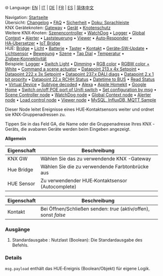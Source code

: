 🌐 Language: [EN](https://supergiovane.github.io/node-red-contrib-knx-ultimate/wiki/HUE%20Contact%20sensor) | [IT](https://supergiovane.github.io/node-red-contrib-knx-ultimate/wiki/it-HUE%20Contact%20sensor) | [DE](https://supergiovane.github.io/node-red-contrib-knx-ultimate/wiki/de-HUE%20Contact%20sensor) | [FR](https://supergiovane.github.io/node-red-contrib-knx-ultimate/wiki/fr-HUE%20Contact%20sensor) | [ES](https://supergiovane.github.io/node-red-contrib-knx-ultimate/wiki/es-HUE%20Contact%20sensor) | [简体中文](https://supergiovane.github.io/node-red-contrib-knx-ultimate/wiki/zh-CN-HUE%20Contact%20sensor)

<!-- NAV START -->
Navigation: [Startseite](https://supergiovane.github.io/node-red-contrib-knx-ultimate/wiki/de-Home)  
Übersicht: [Changelog](https://github.com/Supergiovane/node-red-contrib-knx-ultimate/blob/master/CHANGELOG.md) • [FAQ](https://supergiovane.github.io/node-red-contrib-knx-ultimate/wiki/de-FAQ-Troubleshoot) • [Sicherheit](https://supergiovane.github.io/node-red-contrib-knx-ultimate/wiki/de-SECURITY) • [Doku: Sprachleiste](https://supergiovane.github.io/node-red-contrib-knx-ultimate/wiki/de-Docs-Language-Bar)  
KNX Geräteknoten: [Gateway](https://supergiovane.github.io/node-red-contrib-knx-ultimate/wiki/de-Gateway-configuration) • [Gerät](https://supergiovane.github.io/node-red-contrib-knx-ultimate/wiki/de-Device) • [Knotenschutz](https://supergiovane.github.io/node-red-contrib-knx-ultimate/wiki/de-Protections)  
Weitere KNX‑Knoten: [Szenencontroller](https://supergiovane.github.io/node-red-contrib-knx-ultimate/wiki/de-SceneController-Configuration) • [WatchDog](https://supergiovane.github.io/node-red-contrib-knx-ultimate/wiki/de-WatchDog-Configuration) • [Logger](https://supergiovane.github.io/node-red-contrib-knx-ultimate/wiki/de-Logger-Configuration) • [Global Context](https://supergiovane.github.io/node-red-contrib-knx-ultimate/wiki/de-GlobalVariable) • [Alerter](https://supergiovane.github.io/node-red-contrib-knx-ultimate/wiki/de-Alerter-Configuration) • [Laststeuerung](https://supergiovane.github.io/node-red-contrib-knx-ultimate/wiki/de-LoadControl-Configuration) • [Viewer](https://supergiovane.github.io/node-red-contrib-knx-ultimate/wiki/de-knxUltimateViewer) • [Auto‑Responder](https://supergiovane.github.io/node-red-contrib-knx-ultimate/wiki/de-KNXAutoResponder) • [HA‑Übersetzer](https://supergiovane.github.io/node-red-contrib-knx-ultimate/wiki/de-HATranslator) • [IoT Bridge](https://supergiovane.github.io/node-red-contrib-knx-ultimate/wiki/de-IoT-Bridge-Configuration)  
HUE: [Bridge](https://supergiovane.github.io/node-red-contrib-knx-ultimate/wiki/de-HUE%20Bridge%20configuration) • [Licht](https://supergiovane.github.io/node-red-contrib-knx-ultimate/wiki/de-HUE%20Light) • [Batterie](https://supergiovane.github.io/node-red-contrib-knx-ultimate/wiki/de-HUE%20Battery) • [Taster](https://supergiovane.github.io/node-red-contrib-knx-ultimate/wiki/de-HUE%20Button) • [Kontakt](https://supergiovane.github.io/node-red-contrib-knx-ultimate/wiki/de-HUE%20Contact%20sensor) • [Geräte‑SW‑Update](https://supergiovane.github.io/node-red-contrib-knx-ultimate/wiki/de-HUE%20Device%20software%20update) • [Lichtsensor](https://supergiovane.github.io/node-red-contrib-knx-ultimate/wiki/de-HUE%20Light%20sensor) • [Bewegung](https://supergiovane.github.io/node-red-contrib-knx-ultimate/wiki/de-HUE%20Motion) • [Szene](https://supergiovane.github.io/node-red-contrib-knx-ultimate/wiki/de-HUE%20Scene) • [Tap Dial](https://supergiovane.github.io/node-red-contrib-knx-ultimate/wiki/de-HUE%20Tapdial) • [Temperatur](https://supergiovane.github.io/node-red-contrib-knx-ultimate/wiki/de-HUE%20Temperature%20sensor) • [Zigbee‑Konnektivität](https://supergiovane.github.io/node-red-contrib-knx-ultimate/wiki/de-HUE%20Zigbee%20connectivity)  
Beispiele: [Logger](https://supergiovane.github.io/node-red-contrib-knx-ultimate/wiki/de-Logger-Sample) • [Switch Light](https://supergiovane.github.io/node-red-contrib-knx-ultimate/wiki/-Sample---Switch-light) • [Dimming](https://supergiovane.github.io/node-red-contrib-knx-ultimate/wiki/-Sample---Dimming) • [RGB color](https://supergiovane.github.io/node-red-contrib-knx-ultimate/wiki/-Sample---RGB-Color) • [RGBW color + White](https://supergiovane.github.io/node-red-contrib-knx-ultimate/wiki/-Sample---RGBW-Color-plus-White) • [Command a scene actuator](https://supergiovane.github.io/node-red-contrib-knx-ultimate/wiki/-Sample---Control-a-scene-actuator) • [Datapoint 213.x 4x Setpoint](https://supergiovane.github.io/node-red-contrib-knx-ultimate/wiki/-Sample---DPT213) • [Datapoint 222.x 3x Setpoint](https://supergiovane.github.io/node-red-contrib-knx-ultimate/wiki/-Sample---DPT222) • [Datapoint 237.x DALI diags](https://supergiovane.github.io/node-red-contrib-knx-ultimate/wiki/-Sample---DPT237) • [Datapoint 2.x 1 bit proprity](https://supergiovane.github.io/node-red-contrib-knx-ultimate/wiki/-Sample---DPT2) • [Datapoint 22.x RCHH Status](https://supergiovane.github.io/node-red-contrib-knx-ultimate/wiki/-Sample---DPT22) • [Datetime to BUS](https://supergiovane.github.io/node-red-contrib-knx-ultimate/wiki/-Sample---DateTime-to-BUS) • [Read Status](https://supergiovane.github.io/node-red-contrib-knx-ultimate/wiki/-Sample---Read-value-from-Device) • [Virtual Device](https://supergiovane.github.io/node-red-contrib-knx-ultimate/wiki/-Sample---Virtual-Device) • [Subtype decoded](https://supergiovane.github.io/node-red-contrib-knx-ultimate/wiki/-Sample---Subtype) • [Alexa](https://supergiovane.github.io/node-red-contrib-knx-ultimate/wiki/-Sample---Alexa) • [Apple Homekit](https://supergiovane.github.io/node-red-contrib-knx-ultimate/wiki/-Sample---Apple-Homekit) • [Google Home](https://supergiovane.github.io/node-red-contrib-knx-ultimate/wiki/-Sample---Google-Assistant) • [Switch on/off POE port of Unifi switch](https://supergiovane.github.io/node-red-contrib-knx-ultimate/wiki/-Sample---UnifiPOE) • [Set configuration by msg](https://supergiovane.github.io/node-red-contrib-knx-ultimate/wiki/-Sample-setConfig) • [Scene Controller node](https://supergiovane.github.io/node-red-contrib-knx-ultimate/wiki/Sample-Scene-Node) • [WatchDog node](https://supergiovane.github.io/node-red-contrib-knx-ultimate/wiki/-Sample---WatchDog) • [Global Context node](https://supergiovane.github.io/node-red-contrib-knx-ultimate/wiki/SampleGlobalContextNode) • [Alerter node](https://supergiovane.github.io/node-red-contrib-knx-ultimate/wiki/SampleAlerter) • [Load control node](https://supergiovane.github.io/node-red-contrib-knx-ultimate/wiki/SampleLoadControl) • [Viewer node](https://supergiovane.github.io/node-red-contrib-knx-ultimate/wiki/knxUltimateViewer) • [MySQL, InfluxDB, MQTT Sample](https://supergiovane.github.io/node-red-contrib-knx-ultimate/wiki/Sample-KNX2MQTT-KNX2MySQL-KNX2InfluxDB)
<!-- NAV END -->

<p>Dieser Node leitet Ereignisse eines HUE‑Kontaktsensors weiter und ordnet sie KNX‑Gruppenadressen zu.</p>

Tippen Sie in das Feld GA, die Name oder die Gruppenadresse Ihres KNX -Geräts, die avabaren Geräte werden beim Eingeben angezeigt.

**Allgemein**

| Eigenschaft | Beschreibung |
|-|-|
|KNX GW |Wählen Sie das zu verwendende KNX -Gateway |
|Hue Bridge |Wählen Sie die zu verwendende Farbtonbrücke aus |
| HUE Sensor | Zu verwendender HUE‑Kontaktsensor (Autocomplete) |

|Eigenschaft |Beschreibung |
|-------- |------------------------------------------------------------------------------------------------------------------ |
| Kontakt | Bei Öffnen/Schließen senden: _true_ (aktiv/offen), sonst _false_ |

### Ausgänge

1. Standardausgabe
   : Nutzlast (Boolean): Die Standardausgabe des Befehls.

### Details

`msg.payload` enthält das HUE‑Ereignis (Boolean/Objekt) für eigene Logik.
